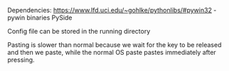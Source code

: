 Dependencies:
https://www.lfd.uci.edu/~gohlke/pythonlibs/#pywin32 - pywin binaries
PySide

Config file can be stored in the running directory

Pasting is slower than normal because we wait for the key to be released and then we paste, while the normal OS paste pastes immediately after pressing.